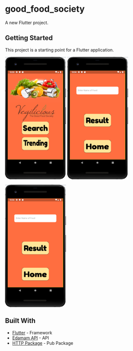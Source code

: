 # good_food_society

A new Flutter project.

## Getting Started

This project is a starting point for a Flutter application.

<p>
  <img src="https://github.com/Srinivasan1983/good_food_society/blob/master/images/veg1.PNG" width="200" height="400"/>
  <img src="https://github.com/Srinivasan1983/good_food_society/blob/master/images/veg2.PNG" width="200" height="400"/>
</p>
<p>
  <img src="https://github.com/Srinivasan1983/good_food_society/blob/master/images/veg2.PNG" width="200" height="400"/>
</p>

## Built With

* [Flutter](https://flutter.dev/) - Framework
* [Edamam API](https://www.edamam.com/) - API
* [HTTP Package](https://pub.dev/packages/http) - Pub Package
